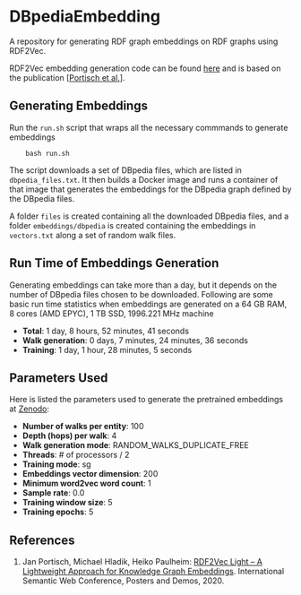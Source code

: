 # DBpediaEmbedding

A repository for generating RDF graph embeddings on RDF graphs using RDF2Vec.

RDF2Vec embedding generation code can be found <a href="https://github.com/dwslab/jRDF2Vec">here</a> and is based on the publication [<a href="https://arxiv.org/abs/2009.07659">Portisch et al.</a>].

## Generating Embeddings

Run the `run.sh` script that wraps all the necessary commmands to generate embeddings

```
    bash run.sh
```

The script downloads a set of DBpedia files, which are listed in `dbpedia_files.txt`.
It then builds a Docker image and runs a container of that image that generates the embeddings for the DBpedia graph defined by the DBpedia files.

A folder `files` is created containing all the downloaded DBpedia files, and a folder `embeddings/dbpedia` is created containing the embeddings in `vectors.txt` along a set of random walk files.

## Run Time of Embeddings Generation

Generating embeddings can take more than a day, but it depends on the number of DBpedia files chosen to be downloaded. Following are some basic run time statistics when embeddings are generated on a 64 GB RAM, 8 cores (AMD EPYC), 1 TB SSD, 1996.221 MHz machine

- **Total**: 1 day, 8 hours, 52 minutes, 41 seconds
- **Walk generation**: 0 days, 7 minutes, 24 minutes, 36 seconds
- **Training**: 1 day, 1 hour, 28 minutes, 5 seconds

## Parameters Used

Here is listed the parameters used to generate the pretrained embeddings at <a href="zenodo.com">Zenodo</a>:

- **Number of walks per entity**: 100
- **Depth (hops) per walk**: 4
- **Walk generation mode**: RANDOM_WALKS_DUPLICATE_FREE
- **Threads**: # of processors / 2
- **Training mode**: sg
- **Embeddings vector dimension**: 200
- **Minimum word2vec word count**: 1
- **Sample rate**: 0.0
- **Training window size**: 5
- **Training epochs**: 5

## References

1. Jan Portisch, Michael Hladik, Heiko Paulheim: <a href="https://arxiv.org/abs/2009.07659">RDF2Vec Light – A Lightweight Approach for Knowledge Graph Embeddings</a>. International Semantic Web Conference, Posters and Demos, 2020.
